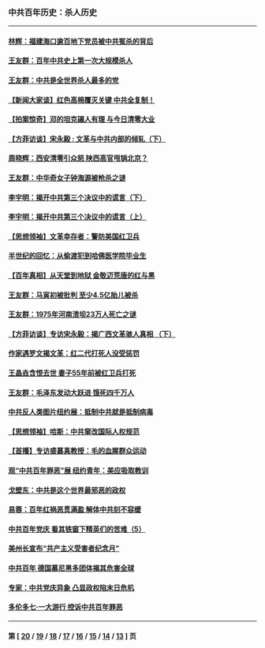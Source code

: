 ### 中共百年历史：杀人历史
---
#### [林辉：福建海口逾百地下党员被中共冤杀的背后](../../pages/nf1176106/n13878946.md?05010430) 
#### [王友群：百年中共史上第一次大规模杀人](../../pages/nf1176106/n13863785.md?05010430) 
#### [王友群：中共是全世界杀人最多的党](../../pages/nf1176106/n13860689.md?05010430) 
#### [【新闻大家谈】红色高棉覆灭关键 中共全复制！](../../pages/nf1176106/n13850222.md?05010430) 
#### [【拍案惊奇】邓的坦克碾人有理 与今日清零大业](../../pages/nf1176106/n13729574.md?05010430) 
#### [【方菲访谈】宋永毅 : 文革与中共内部的倾轧（下）](../../pages/nf1176106/n13486836.md?05010430) 
#### [周晓辉：西安清零引众怒 陕西高官甩锅北京？](../../pages/nf1176106/n13484627.md?05010430) 
#### [王友群：中华奇女子钟海源被枪杀之谜](../../pages/nf1176106/n13430555.md?05010430) 
#### [李宇明：揭开中共第三个决议中的谎言（下）](../../pages/nf1176106/n13389389.md?05010430) 
#### [李宇明：揭开中共第三个决议中的谎言（上）](../../pages/nf1176106/n13388697.md?05010430) 
#### [【思想领袖】文革幸存者：警防美国红卫兵](../../pages/nf1176106/n13339289.md?05010430) 
#### [半世纪的回忆：从偷渡犯到哈佛医学院毕业生](../../pages/nf1176106/n13345328.md?05010430) 
#### [【百年真相】从天堂到地狱 金敬迈荒唐的红与黑](../../pages/nf1176106/n13336995.md?05010430) 
#### [王友群：马寅初被批判 至少4.5亿胎儿被杀](../../pages/nf1176106/n13260313.md?05010430) 
#### [王友群：1975年河南溃坝23万人死亡之谜](../../pages/nf1176106/n13231576.md?05010430) 
#### [【方菲访谈】专访宋永毅：揭广西文革骇人真相 （下）](../../pages/nf1176106/n13209074.md?05010430) 
#### [作家遇罗文揭文革：红二代打死人没受惩罚](../../pages/nf1176106/n13205254.md?05010430) 
#### [王晶垚含恨去世 妻子55年前被红卫兵打死](../../pages/nf1176106/n13203590.md?05010430) 
#### [王友群：毛泽东发动大跃进 饿死四千万人](../../pages/nf1176106/n13177158.md?05010430) 
#### [中共反人类图片纽约展：抵制中共就是抵制病毒](../../pages/nf1176106/n13115371.md?05010430) 
#### [【思想领袖】哈斯：中共窜改国际人权规范](../../pages/nf1176106/n13053647.md?05010430) 
#### [【首播】专访盛慕真教授：毛的血腥群众运动](../../pages/nf1176106/n13091782.md?05010430) 
#### [观“中共百年罪恶”展 纽约青年：美应吸取教训](../../pages/nf1176106/n13085246.md?05010430) 
#### [戈壁东：中共是这个世界最邪恶的政权](../../pages/nf1176106/n13085641.md?05010430) 
#### [易蓉：百年红祸恶贯满盈 解体中共刻不容缓](../../pages/nf1176106/n13084455.md?05010430) 
#### [中共百年党庆 看其铁窗下精英们的苦难（5）](../../pages/nf1176106/n13076766.md?05010430) 
#### [美州长宣布“共产主义受害者纪念月”](../../pages/nf1176106/n13074024.md?05010430) 
#### [中共百年 德国慕尼黑多团体揭其危害全球](../../pages/nf1176106/n13068873.md?05010430) 
#### [专家：中共党庆异象 凸显政权陷末日危机](../../pages/nf1176106/n13067084.md?05010430) 
#### [多伦多七·一大游行 控诉中共百年罪恶](../../pages/nf1176106/n13062043.md?05010430) 

---
#### 第 [ [20](./20.md?05010430) / [19](./19.md?05010430) / [18](./18.md?05010430) / [17](./17.md?05010430) / [16](./16.md?05010430) / [15](./15.md?05010430) / [14](./14.md?05010430) / [13](./13.md?05010430) ] 页
